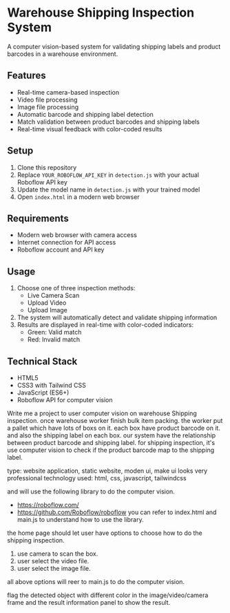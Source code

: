 # Warehouse Shipping Inspection System

A computer vision-based system for validating shipping labels and product barcodes in a warehouse environment.

## Features

- Real-time camera-based inspection
- Video file processing
- Image file processing
- Automatic barcode and shipping label detection
- Match validation between product barcodes and shipping labels
- Real-time visual feedback with color-coded results

## Setup

1. Clone this repository
2. Replace `YOUR_ROBOFLOW_API_KEY` in `detection.js` with your actual Roboflow API key
3. Update the model name in `detection.js` with your trained model
4. Open `index.html` in a modern web browser

## Requirements

- Modern web browser with camera access
- Internet connection for API access
- Roboflow account and API key

## Usage

1. Choose one of three inspection methods:
   - Live Camera Scan
   - Upload Video
   - Upload Image
2. The system will automatically detect and validate shipping information
3. Results are displayed in real-time with color-coded indicators:
   - Green: Valid match
   - Red: Invalid match

## Technical Stack

- HTML5
- CSS3 with Tailwind CSS
- JavaScript (ES6+)
- Roboflow API for computer vision

Write me a project to user computer vision on warehouse Shipping inspection. 
once warehouse worker finish bulk item packing. the worker put a pallet which have lots of boxs on it. each box have product barcode on it. and also the shipping label on each box.  our system have the relationship between product barcode and shipping label.  for shipping inspection, it's use computer vision to check if the product barcode map to the shipping label.


type: website application, static website, moden ui, make ui looks very professional
technology used: html, css, javascript, tailwindcss

and will use the following library to do the computer vision.
- https://roboflow.com/
- https://github.com/Roboflow/roboflow
you can refer to index.html and main.js to understand how to use the library.


the home page should let user have options to choose how to do the shipping inspection.
1. use camera to scan the box. 
2. user select the video file.
3. user select the image file.

all above options will reer to main.js to do the computer vision.

flag the detected object with different color in the image/video/camera frame and the result information panel to show the result.